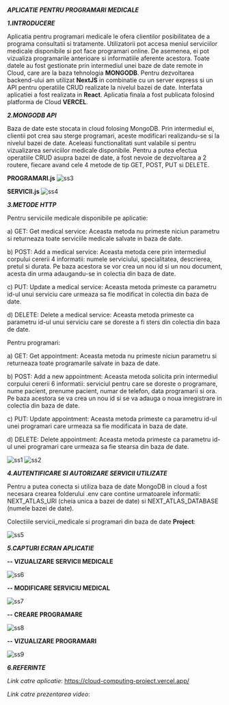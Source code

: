 _**APLICATIE PENTRU PROGRAMARI MEDICALE**_

_**1.INTRODUCERE**_

Aplicatia pentru programari medicale le ofera clientilor posibilitatea de a programa consultatii si tratamente. Utilizatorii pot accesa meniul serviciilor medicale disponibile si pot face programari online. De asemenea, ei pot vizualiza programarile anterioare si informatiile aferente acestora. Toate datele au fost gestionate prin intermediul unei baze de date remote in Cloud, care are la baza tehnologia **MONGODB**. Pentru dezvoltarea backend-ului am utilizat **NextJS** in combinatie cu un server express si un API pentru operatiile CRUD realizate la nivelul bazei de date. Interfata aplicatiei a fost realizata in **React**. Aplicatia finala a fost publicata folosind platforma de Cloud **VERCEL**.

**_2.MONGODB API_**

Baza de date este stocata in cloud folosing MongoDB. Prin intermediul ei, clientii pot crea sau sterge programari, aceste modificari realizandu-se si la nivelul bazei de date. Aceleasi functionalitati sunt valabile si pentru vizualizarea serviciilor medicale disponibile. Pentru a putea efectua operatiile CRUD asupra bazei de date, a fost nevoie de dezvoltarea a 2 routere, fiecare avand cele 4 metode de tip GET, POST, PUT si DELETE.

**PROGRAMARI.js**
![ss3](https://github.com/enemihaela15/CloudComputing_Proiect/assets/100297974/4ca36a62-6194-485c-a080-e13f2457e051)

**SERVICII.js**
![ss4](https://github.com/enemihaela15/CloudComputing_Proiect/assets/100297974/63ac8e95-1778-432e-b989-74e19fb5899b)

_**3.METODE HTTP**_

Pentru serviciile medicale disponibile pe aplicatie:

a) GET: Get medical service: Aceasta metoda nu primeste niciun parametru si returneaza toate serviciile medicale salvate in baza de date.

b) POST: Add a medical service: Aceasta metoda cere prin intermediul corpului cererii 4 informatii: numele serviciului, specialitatea, descrierea, pretul si durata. Pe baza acestora se vor crea un nou id si un nou document, acesta din urma adaugandu-se in colectia din baza de date.

c) PUT: Update a medical service: Aceasta metoda primeste ca parametru id-ul unui serviciu care urmeaza sa fie modificat in colectia din baza de date.

d) DELETE: Delete a medical service: Aceasta metoda primeste ca parametru id-ul unui serviciu care se doreste a fi sters din colectia din baza de date.

Pentru programari:

a) GET: Get appointment: Aceasta metoda nu primeste niciun parametru si returneaza toate programarile salvate in baza de date.

b) POST: Add a new appointment: Aceasta metoda solicita prin intermediul corpului cererii 6 informatii: serviciul pentru care se doreste o programare, nume pacient, prenume pacient, numar de telefon, data programarii si ora. Pe baza acestora se va crea un nou id si se va adauga o noua inregistrare in colectia din baza de date.

c) PUT: Update appointment: Aceasta metoda primeste ca parametru id-ul unei programari care urmeaza sa fie modificata in baza de date.

d) DELETE: Delete appointment: Aceasta metoda primeste ca parametru id-ul unei programari care urmeaza sa fie stearsa din baza de date.

![ss1](https://github.com/enemihaela15/CloudComputing_Proiect/assets/100297974/7871d50c-6cf3-44ab-8eea-5b6c6eb59155)
![ss2](https://github.com/enemihaela15/CloudComputing_Proiect/assets/100297974/1eaaf362-c426-488a-8be8-b2d02259b0cc)

_**4.AUTENTIFICARE SI AUTORIZARE SERVICII UTILIZATE**_

Pentru a putea conecta si utiliza baza de date MongoDB in cloud a fost necesara crearea folderului .env care contine urmatoarele informatii: NEXT_ATLAS_URI (cheia unica a bazei de date) si NEXT_ATLAS_DATABASE (numele bazei de date).

Colectiile servicii_medicale si programari din baza de date **Project**:

![ss5](https://github.com/enemihaela15/CloudComputing_Proiect/assets/100297974/63c8079f-c1a5-49a1-8e0d-9306c1761c8d)


**_5.CAPTURI ECRAN APLICATIE_**

**-- VIZUALIZARE SERVICII MEDICALE**

![ss6](https://github.com/enemihaela15/CloudComputing_Proiect/assets/100297974/387a392f-d4f3-406f-a7b8-79e7c2d36b4c)

**-- MODIFICARE SERVICIU MEDICAL**

![ss7](https://github.com/enemihaela15/CloudComputing_Proiect/assets/100297974/f2e45e0c-0e71-4a8e-9779-18d50d9e1749)

**-- CREARE PROGRAMARE**

![ss8](https://github.com/enemihaela15/CloudComputing_Proiect/assets/100297974/173f0b11-0d2b-4961-83c8-83eb283acb29)

**-- VIZUALIZARE PROGRAMARI**

![ss9](https://github.com/enemihaela15/CloudComputing_Proiect/assets/100297974/53d69326-57d4-4ec8-add1-ef92c4d149ec)


**_6.REFERINTE_**

_Link catre aplicatie_: https://cloud-computing-proiect.vercel.app/

_Link catre prezentarea video_: 



